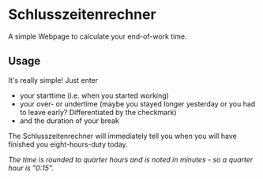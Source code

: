 # Schlusszeitenrechner
 
A simple Webpage to calculate your end-of-work time.

## Usage

It's really simple! Just enter
- your starttime (i.e. when you started working)
- your over- or undertime (maybe you stayed longer yesterday or you had to leave early? Differentiated by the checkmark)
- and the duration of your break

The Schlusszeitenrechner will immediately tell you when you will have finished you eight-hours-duty today.

_The time is rounded to quarter hours and is noted in minutes - so a quarter hour is "0:15"._
